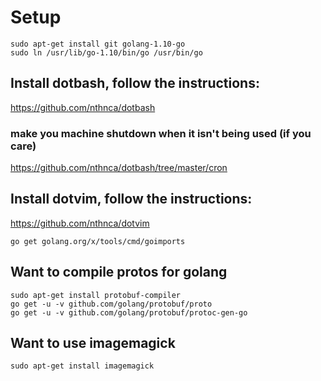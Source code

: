 # Setup

```
sudo apt-get install git golang-1.10-go
sudo ln /usr/lib/go-1.10/bin/go /usr/bin/go
```

## Install dotbash, follow the instructions:

https://github.com/nthnca/dotbash

### make you machine shutdown when it isn't being used (if you care)

https://github.com/nthnca/dotbash/tree/master/cron

## Install dotvim, follow the instructions:

https://github.com/nthnca/dotvim

```
go get golang.org/x/tools/cmd/goimports
```

## Want to compile protos for golang

```
sudo apt-get install protobuf-compiler
go get -u -v github.com/golang/protobuf/proto
go get -u -v github.com/golang/protobuf/protoc-gen-go
```

## Want to use imagemagick

```
sudo apt-get install imagemagick
```
